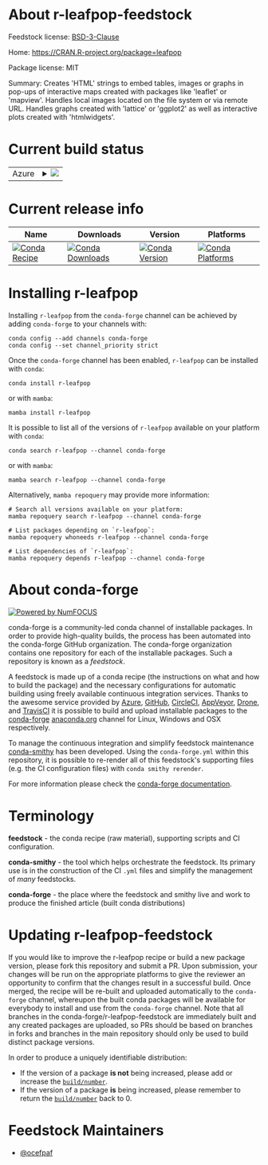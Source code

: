 About r-leafpop-feedstock
=========================

Feedstock license: [BSD-3-Clause](https://github.com/conda-forge/r-leafpop-feedstock/blob/main/LICENSE.txt)

Home: https://CRAN.R-project.org/package=leafpop

Package license: MIT

Summary: Creates 'HTML' strings to embed tables, images or graphs in pop-ups of interactive maps created with packages like 'leaflet' or 'mapview'. Handles local images located on the file system or via remote URL. Handles graphs created  with 'lattice' or 'ggplot2' as well as interactive plots created with 'htmlwidgets'.

Current build status
====================


<table>
    
  <tr>
    <td>Azure</td>
    <td>
      <details>
        <summary>
          <a href="https://dev.azure.com/conda-forge/feedstock-builds/_build/latest?definitionId=6754&branchName=main">
            <img src="https://dev.azure.com/conda-forge/feedstock-builds/_apis/build/status/r-leafpop-feedstock?branchName=main">
          </a>
        </summary>
        <table>
          <thead><tr><th>Variant</th><th>Status</th></tr></thead>
          <tbody><tr>
              <td>linux_64</td>
              <td>
                <a href="https://dev.azure.com/conda-forge/feedstock-builds/_build/latest?definitionId=6754&branchName=main">
                  <img src="https://dev.azure.com/conda-forge/feedstock-builds/_apis/build/status/r-leafpop-feedstock?branchName=main&jobName=linux&configuration=linux%20linux_64_" alt="variant">
                </a>
              </td>
            </tr><tr>
              <td>osx_64</td>
              <td>
                <a href="https://dev.azure.com/conda-forge/feedstock-builds/_build/latest?definitionId=6754&branchName=main">
                  <img src="https://dev.azure.com/conda-forge/feedstock-builds/_apis/build/status/r-leafpop-feedstock?branchName=main&jobName=osx&configuration=osx%20osx_64_" alt="variant">
                </a>
              </td>
            </tr><tr>
              <td>osx_arm64</td>
              <td>
                <a href="https://dev.azure.com/conda-forge/feedstock-builds/_build/latest?definitionId=6754&branchName=main">
                  <img src="https://dev.azure.com/conda-forge/feedstock-builds/_apis/build/status/r-leafpop-feedstock?branchName=main&jobName=osx&configuration=osx%20osx_arm64_" alt="variant">
                </a>
              </td>
            </tr><tr>
              <td>win_64</td>
              <td>
                <a href="https://dev.azure.com/conda-forge/feedstock-builds/_build/latest?definitionId=6754&branchName=main">
                  <img src="https://dev.azure.com/conda-forge/feedstock-builds/_apis/build/status/r-leafpop-feedstock?branchName=main&jobName=win&configuration=win%20win_64_" alt="variant">
                </a>
              </td>
            </tr>
          </tbody>
        </table>
      </details>
    </td>
  </tr>
</table>

Current release info
====================

| Name | Downloads | Version | Platforms |
| --- | --- | --- | --- |
| [![Conda Recipe](https://img.shields.io/badge/recipe-r--leafpop-green.svg)](https://anaconda.org/conda-forge/r-leafpop) | [![Conda Downloads](https://img.shields.io/conda/dn/conda-forge/r-leafpop.svg)](https://anaconda.org/conda-forge/r-leafpop) | [![Conda Version](https://img.shields.io/conda/vn/conda-forge/r-leafpop.svg)](https://anaconda.org/conda-forge/r-leafpop) | [![Conda Platforms](https://img.shields.io/conda/pn/conda-forge/r-leafpop.svg)](https://anaconda.org/conda-forge/r-leafpop) |

Installing r-leafpop
====================

Installing `r-leafpop` from the `conda-forge` channel can be achieved by adding `conda-forge` to your channels with:

```
conda config --add channels conda-forge
conda config --set channel_priority strict
```

Once the `conda-forge` channel has been enabled, `r-leafpop` can be installed with `conda`:

```
conda install r-leafpop
```

or with `mamba`:

```
mamba install r-leafpop
```

It is possible to list all of the versions of `r-leafpop` available on your platform with `conda`:

```
conda search r-leafpop --channel conda-forge
```

or with `mamba`:

```
mamba search r-leafpop --channel conda-forge
```

Alternatively, `mamba repoquery` may provide more information:

```
# Search all versions available on your platform:
mamba repoquery search r-leafpop --channel conda-forge

# List packages depending on `r-leafpop`:
mamba repoquery whoneeds r-leafpop --channel conda-forge

# List dependencies of `r-leafpop`:
mamba repoquery depends r-leafpop --channel conda-forge
```


About conda-forge
=================

[![Powered by
NumFOCUS](https://img.shields.io/badge/powered%20by-NumFOCUS-orange.svg?style=flat&colorA=E1523D&colorB=007D8A)](https://numfocus.org)

conda-forge is a community-led conda channel of installable packages.
In order to provide high-quality builds, the process has been automated into the
conda-forge GitHub organization. The conda-forge organization contains one repository
for each of the installable packages. Such a repository is known as a *feedstock*.

A feedstock is made up of a conda recipe (the instructions on what and how to build
the package) and the necessary configurations for automatic building using freely
available continuous integration services. Thanks to the awesome service provided by
[Azure](https://azure.microsoft.com/en-us/services/devops/), [GitHub](https://github.com/),
[CircleCI](https://circleci.com/), [AppVeyor](https://www.appveyor.com/),
[Drone](https://cloud.drone.io/welcome), and [TravisCI](https://travis-ci.com/)
it is possible to build and upload installable packages to the
[conda-forge](https://anaconda.org/conda-forge) [anaconda.org](https://anaconda.org/)
channel for Linux, Windows and OSX respectively.

To manage the continuous integration and simplify feedstock maintenance
[conda-smithy](https://github.com/conda-forge/conda-smithy) has been developed.
Using the ``conda-forge.yml`` within this repository, it is possible to re-render all of
this feedstock's supporting files (e.g. the CI configuration files) with ``conda smithy rerender``.

For more information please check the [conda-forge documentation](https://conda-forge.org/docs/).

Terminology
===========

**feedstock** - the conda recipe (raw material), supporting scripts and CI configuration.

**conda-smithy** - the tool which helps orchestrate the feedstock.
                   Its primary use is in the construction of the CI ``.yml`` files
                   and simplify the management of *many* feedstocks.

**conda-forge** - the place where the feedstock and smithy live and work to
                  produce the finished article (built conda distributions)


Updating r-leafpop-feedstock
============================

If you would like to improve the r-leafpop recipe or build a new
package version, please fork this repository and submit a PR. Upon submission,
your changes will be run on the appropriate platforms to give the reviewer an
opportunity to confirm that the changes result in a successful build. Once
merged, the recipe will be re-built and uploaded automatically to the
`conda-forge` channel, whereupon the built conda packages will be available for
everybody to install and use from the `conda-forge` channel.
Note that all branches in the conda-forge/r-leafpop-feedstock are
immediately built and any created packages are uploaded, so PRs should be based
on branches in forks and branches in the main repository should only be used to
build distinct package versions.

In order to produce a uniquely identifiable distribution:
 * If the version of a package **is not** being increased, please add or increase
   the [``build/number``](https://docs.conda.io/projects/conda-build/en/latest/resources/define-metadata.html#build-number-and-string).
 * If the version of a package **is** being increased, please remember to return
   the [``build/number``](https://docs.conda.io/projects/conda-build/en/latest/resources/define-metadata.html#build-number-and-string)
   back to 0.

Feedstock Maintainers
=====================

* [@ocefpaf](https://github.com/ocefpaf/)

